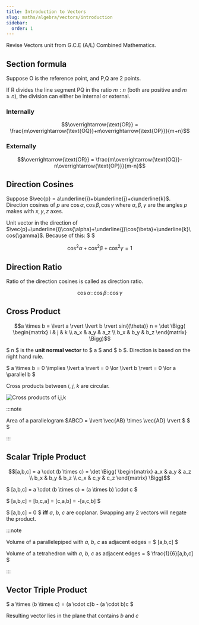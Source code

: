 ```yaml
---
title: Introduction to Vectors
slug: maths/algebra/vectors/introduction
sidebar:
  order: 1
---
```


Revise Vectors unit from G.C.E (A/L) Combined Mathematics.

## Section formula

Suppose $\text{O}$ is the reference point, and $\text{P,Q}$ are 2 points.

If $\text{R}$ divides the line segment $\text{PQ}$ in the ratio $m:n$ (both are
positive and $m \ge n$), the division can either be internal or external.

### Internally

```math
\overrightarrow{\text{OR}} = \frac{m\overrightarrow{\text{OQ}}+n\overrightarrow{\text{OP}}}{m+n}
```

### Externally

```math
\overrightarrow{\text{OR}} = \frac{m\overrightarrow{\text{OQ}}-n\overrightarrow{\text{OP}}}{m-n}
```

## Direction Cosines

Suppose $\vec{p} = a\underline{i}+b\underline{j}+c\underline{k}$. Direction
cosines of $p$ are $\cos{\alpha}, \cos{\beta},\cos{\gamma}$ where
$\alpha,\beta,\gamma$ are the angles $p$ makes with $x,y,z$ axes.

Unit vector in the direction of
$\vec{p}=\underline{i}\cos{\alpha}+\underline{j}\cos{\beta}+\underline{k}\cos{\gamma}$.
Because of this: $ $

```math
\cos^2{\alpha}+\cos^2{\beta}+\cos^2{\gamma}=1
```

## Direction Ratio

Ratio of the direction cosines is called as direction ratio.

```math
\cos{\alpha}\,:\,\cos{\beta}\,:\,\cos{\gamma}
```

## Cross Product

```math
a \times b
= \lvert a \rvert \lvert b \rvert sin{(\theta)} n
= \det
\Bigg(
\begin{matrix}
   i & j & k \\
	 a_x & a_y & a_z \\
   b_x & b_y & b_z
\end{matrix}
\Bigg)
```

$ n $ is the **unit normal vector** to $ a $ and $ b $. Direction is based on
the right hand rule.

$ a \times b = 0 \implies \lvert a \rvert = 0 \lor \lvert b \rvert = 0 \lor a
\parallel b $

Cross products between $i$, $j$, $k$ are circular.

![Cross products of i,j,k](/maths/ijk-cross-product.jpg)

:::note

Area of a parallelogram $ABCD = \lvert \vec{AB} \times \vec{AD} \rvert $ $ $

:::

## Scalar Triple Product

```math
[a,b,c]
= a \cdot (b \times c)
= \det
\Bigg(
\begin{matrix}
	 a_x & a_y & a_z \\
   b_x & b_y & b_z \\
   c_x & c_y & c_z
\end{matrix}
\Bigg)
```

$ [a,b,c] = a \cdot (b \times c) = (a \times b) \cdot c $

$ [a,b,c] = [b,c,a] = [c,a,b] = -[a,c,b] $

$ [a,b,c] = 0 $ **iff** $a$, $b$, $c$ are coplanar. Swapping any 2 vectors will
negate the product.

:::note

Volume of a parallelepiped with $a$, $b$, $c$ as adjacent edges = $ [a,b,c] $

Volume of a tetrahedron with $a$, $b$, $c$ as adjacent edges = $
\frac{1}{6}[a,b,c] $

:::

## Vector Triple Product

$ a \times (b \times c) = (a \cdot c)b - (a \cdot b)c $

Resulting vector lies in the plane that contains $b$ and $c$

